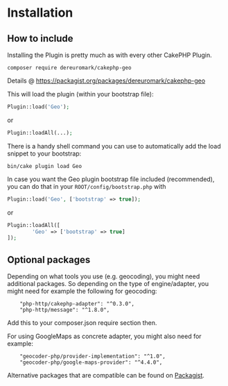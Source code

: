 # Installation

## How to include
Installing the Plugin is pretty much as with every other CakePHP Plugin.

```
composer require dereuromark/cakephp-geo
```
Details @ https://packagist.org/packages/dereuromark/cakephp-geo


This will load the plugin (within your bootstrap file):
```php
Plugin::load('Geo');
```
or
```php
Plugin::loadAll(...);
```
There is a handy shell command you can use to automatically add the load snippet to your bootstrap:
```
bin/cake plugin load Geo
```

In case you want the Geo plugin bootstrap file included (recommended), you can do that in your `ROOT/config/bootstrap.php` with

```php
Plugin::load('Geo', ['bootstrap' => true]);
```

or

```php
Plugin::loadAll([
        'Geo' => ['bootstrap' => true]
]);
```

## Optional packages

Depending on what tools you use (e.g. geocoding), you might need additional packages.
So depending on the type of engine/adapter, you might need for example the following for geocoding:

        "php-http/cakephp-adapter": "^0.3.0",
        "php-http/message": "^1.8.0",
        
Add this to your composer.json require section then.

For using GoogleMaps as concrete adapter, you might also need for example:

        "geocoder-php/provider-implementation": "^1.0",
        "geocoder-php/google-maps-provider": "^4.4.0",

Alternative packages that are compatible can be found on [Packagist](https://packagist.org/providers/geocoder-php/provider-implementation).
